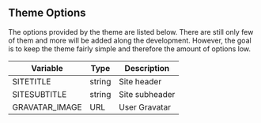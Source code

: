 ## Theme Options

The options provided by the theme are listed below. There are still only few of
them and more will be added along the development. However, the goal is to keep
the theme fairly simple and therefore the amount of options low.

|    Variable    |  Type  |   Description  |
|----------------|--------|----------------|
| SITETITLE      | string | Site header    |
| SITESUBTITLE   | string | Site subheader |
| GRAVATAR_IMAGE | URL    | User Gravatar  |
